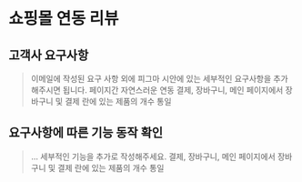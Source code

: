 # 쇼핑몰 연동 리뷰

## 고객사 요구사항
> 이메일에 작성된 요구 사항 외에 피그마 시안에 있는 세부적인 요구사항을 추가해주시면 됩니다.
> 페이지간 자연스러운 연동
> 결제, 장바구니, 메인 페이지에서 장바구니 및 결제 란에 있는 제품의 개수 통일


## 요구사항에 따른 기능 동작 확인

> ... 세부적인 기능을 추가로 작성해주세요.
> 결제, 장바구니, 메인 페이지에서 장바구니 및 결제 란에 있는 제품의 개수 통일
